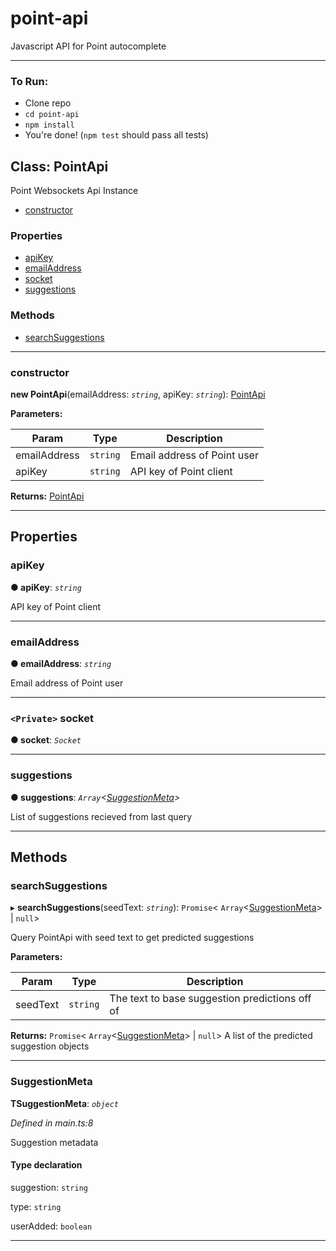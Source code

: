 # point-api
Javascript API for Point autocomplete
***
### To Run:

* Clone repo
* `cd point-api`
* `npm install` 
* You're done! (`npm test` should pass all tests)

## Class: PointApi

Point Websockets Api Instance

* [constructor](README.md#constructor)

### Properties

* [apiKey](README.md#apikey)
* [emailAddress](README.md#emailaddress)
* [socket](README.md#socket)
* [suggestions](README.md#suggestions)

### Methods

* [searchSuggestions](README.md#searchsuggestions)

---

###  constructor
<a id="constructor"></a>

**new PointApi**(emailAddress: *`string`*, apiKey: *`string`*): [PointApi](README.md)

**Parameters:**

| Param | Type | Description |
| ------ | ------ | ------ |
| emailAddress | `string` |  Email address of Point user |
| apiKey | `string` |  API key of Point client |

**Returns:** [PointApi](README.md)

___

## Properties

<a id="apikey"></a>

###  apiKey

**● apiKey**: *`string`*

API key of Point client

___
<a id="emailaddress"></a>

###  emailAddress

**● emailAddress**: *`string`*

Email address of Point user

___
<a id="socket"></a>

### `<Private>` socket

**● socket**: *`Socket`*

___
<a id="suggestions"></a>

###  suggestions

**● suggestions**: *`Array`<[SuggestionMeta](README.md#suggestionmeta)>*

List of suggestions recieved from last query

___

## Methods

<a id="searchsuggestions"></a>

###  searchSuggestions

▸ **searchSuggestions**(seedText: *`string`*): `Promise`< `Array`<[SuggestionMeta](README.md#suggestionmeta)> &#124; `null`>

Query PointApi with seed text to get predicted suggestions

**Parameters:**

| Param | Type | Description |
| ------ | ------ | ------ |
| seedText | `string` |  The text to base suggestion predictions off of |

**Returns:** `Promise`< `Array`<[SuggestionMeta](README.md#suggestionmeta)> &#124; `null`>
A list of the predicted suggestion objects

___

<a id="suggestionmeta"></a>

###  SuggestionMeta

**ΤSuggestionMeta**: *`object`*

*Defined in main.ts:8*

Suggestion metadata

#### Type declaration

 suggestion: `string`

 type: `string`

 userAdded: `boolean`

___


